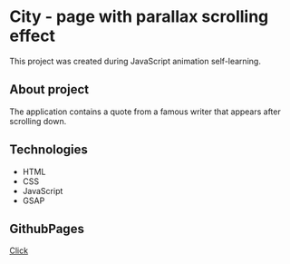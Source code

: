 # City - page with parallax scrolling effect

This project was created during JavaScript animation self-learning.

## About project

The application contains a quote from a famous writer that appears after scrolling down.

## Technologies

- HTML
- CSS
- JavaScript
- GSAP

## GithubPages

[Click](https://salnivlada.github.io/City/)